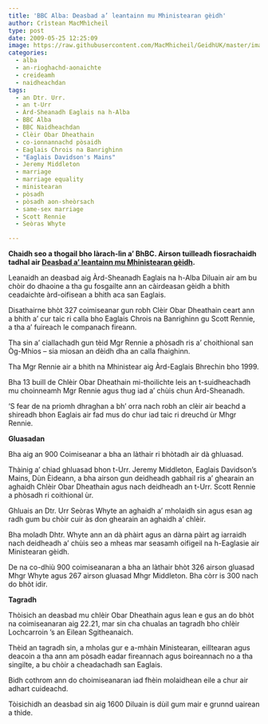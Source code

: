 ```yaml
---
title: 'BBC Alba: Deasbad a’ leantainn mu Mhinistearan gèidh'
author: Crìstean MacMhìcheil
type: post
date: 2009-05-25 12:25:09
image: https://raw.githubusercontent.com/MacMhicheil/GeidhUK/master/images/2009-05-25-bbc-alba-deasbad-a-leantainn-mu-mhinistearan-geidh.jpg
categories:
  - alba
  - an-rioghachd-aonaichte
  - creideamh
  - naidheachdan
tags:
  - an Dtr. Urr.
  - an t-Urr
  - Àrd-Sheanadh Eaglais na h-Alba
  - BBC Alba
  - BBC Naidheachdan
  - Clèir Obar Dheathain
  - co-ionnannachd pòsaidh
  - Eaglais Chrois na Banrighinn
  - "Eaglais Davidson's Mains"
  - Jeremy Middleton
  - marriage
  - marriage equality
  - ministearan
  - pòsadh
  - pòsadh aon-sheòrsach
  - same-sex marriage
  - Scott Rennie
  - Seòras Whyte

---
```

**Chaidh seo a thogail bho làrach-lìn a&#8217; BhBC. Airson tuilleadh fiosrachaidh tadhal air [Deasbad a&#8217; leantainn mu Mhinistearan gèidh][1].**

<!--more-->

Leanaidh an deasbad aig Àrd-Sheanadh Eaglais na h-Alba Diluain air am bu chòir do dhaoine a tha gu fosgailte ann an càirdeasan gèidh a bhith ceadaichte àrd-oifisean a bhith aca san Eaglais.

Disathairne bhòt 327 coimiseanar gun robh Clèir Obar Dheathain ceart ann a bhith a&#8217; cur taic ri calla bho Eaglais Chrois na Banrighinn gu Scott Rennie, a tha a&#8217; fuireach le companach fireann.

Tha sin a&#8217; ciallachadh gun tèid Mgr Rennie a phòsadh ris a&#8217; choithional san Òg-Mhios &#8211; sia miosan an dèidh dha an calla fhaighinn.

Tha Mgr Rennie air a bhith na Mhinistear aig Àrd-Eaglais Bhrechin bho 1999.

Bha 13 buill de Chlèir Obar Dheathain mi-thoilichte leis an t-suidheachadh mu choinneamh Mgr Rennie agus thug iad a&#8217; chùis chun Àrd-Sheanadh.

&#8216;S fear de na priomh dhraghan a bh&#8217; orra nach robh an clèir air beachd a shireadh bhon Eaglais air fad mus do chur iad taic ri dreuchd ùr Mhgr Rennie.

**Gluasadan**

Bha aig an 900 Coimiseanar a bha an làthair ri bhòtadh air dà ghluasad.

Thàinig a&#8217; chiad ghluasad bhon t-Urr. Jeremy Middleton, Eaglais Davidson&#8217;s Mains, Dùn Èideann, a bha airson gun deidheadh gabhail ris a&#8217; ghearain an aghaidh Chlèir Obar Dheathain agus nach deidheadh an t-Urr. Scott Rennie a phòsadh ri coithional ùr.

Ghluais an Dtr. Urr Seòras Whyte an aghaidh a&#8217; mholaidh sin agus esan ag radh gum bu chòir cuir às don ghearain an aghaidh a&#8217; chlèir.

Bha moladh Dhtr. Whyte ann an dà phàirt agus an dàrna pàirt ag iarraidh nach deidheadh a&#8217; chùis seo a mheas mar seasamh oifigeil na h-Eaglasie air Ministearan gèidh.

De na co-dhiù 900 coimiseanaran a bha an làthair bhòt 326 airson gluasad Mhgr Whyte agus 267 airson gluasad Mhgr Middleton. Bha còrr is 300 nach do bhòt idir.

**Tagradh**

Thòisich an deasbad mu chlèir Obar Dheathain agus lean e gus an do bhòt na coimiseanaran aig 22.21, mar sin cha chualas an tagradh bho chlèir Lochcarroin &#8217;s an Eilean Sgitheanaich.

Thèid an tagradh sin, a mholas gur e a-mhàin Ministearan, eilltearan agus deacoin a tha ann am pòsadh eadar fireannach agus boireannach no a tha singilte, a bu chòir a cheadachadh san Eaglais.

Bidh cothrom ann do choimiseanaran iad fhèin molaidhean eile a chur air adhart cuideachd.

Tòisichidh an deasbad sin aig 1600 Diluain is dùil gum mair e grunnd uairean a thìde.

 [1]: http://www.bbc.co.uk/scotland/alba/naidheachdan/story/2009/05/090525_cos_assembly_homosexuality.shtml "Deasbad a' leantainn mu Mhinistearan gèidh"

